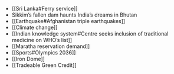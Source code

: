 - [[Sri Lanka#Ferry service]]
- Sikkim’s fallen dam haunts India’s dreams in Bhutan
- [[Earthquake#Afghanistan triple earthquakes]]
- [[Climate change]]
- [[Indian knowledge system#Centre seeks inclusion of traditional medicine on WHO’s list]]
- [[Maratha reservation demand]]
- [[Sports#Olympics 2036]]
- [[Iron Dome]]
- [[Tradeable Green Credit]]